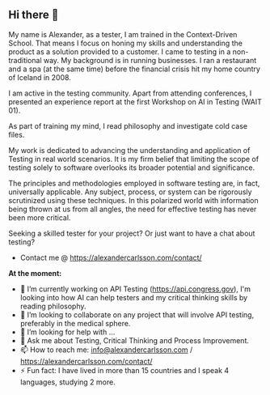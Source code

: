 ## Hi there 👋

My name is Alexander, as a tester, I am trained in the Context-Driven School. That means I focus on honing my skills and understanding the product as a solution provided to a customer. 
I came to testing in a non-traditional way. My background is in running businesses. I ran a restaurant and a spa (at the same time) before the financial crisis hit my home country of Iceland in 2008.

I am active in the testing community. Apart from attending conferences, I presented an experience report at the first Workshop on AI in Testing (WAIT 01).

As part of training my mind, I read philosophy and investigate cold case files.

My work is dedicated to advancing the understanding and application of Testing in real world scenarios. It is my firm belief that limiting the scope of testing solely to software overlooks its broader potential and significance.

The principles and methodologies employed in software testing are, in fact, universally applicable. Any subject, process, or system can be rigorously scrutinized using these techniques. 
In this polarized world with information being thrown at us from all angles, the need for effective testing has never been more critical.

Seeking a skilled tester for your project? Or just want to have a chat about testing? 
  - Contact me @ https://alexandercarlsson.com/contact/

**At the moment:**

- 🔭 I’m currently working on API Testing (https://api.congress.gov), I'm looking into how AI can help testers and my critical thinking skills by reading philosophy.
- 👯 I’m looking to collaborate on any project that will involve API testing, preferably in the medical sphere. 
- 🤔 I’m looking for help with ...
- 💬 Ask me about Testing, Critical Thinking and Process Improvement. 
- 📫 How to reach me: info@alexandercarlsson.com / https://alexandercarlsson.com/contact/
- ⚡ Fun fact: I have lived in more than 15 countries and I speak 4 languages, studying 2 more. 

